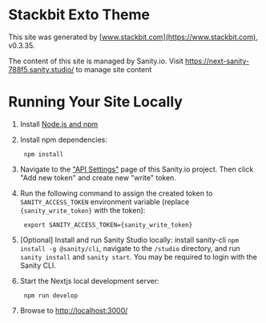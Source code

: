 # Stackbit Exto Theme

This site was generated by [www.stackbit.com](https://www.stackbit.com), v0.3.35.

The content of this site is managed by Sanity.io. Visit https://next-sanity-788f5.sanity.studio/ to manage site content

# Running Your Site Locally

1. Install [Node.js and npm](https://nodejs.org/en/)

1. Install npm dependencies:

        npm install

1. Navigate to the ["API Settings"](https://manage.sanity.io/projects/yl36v158/settings/api) page of this Sanity.io project. Then click "Add new token" and create new "write" token.

1. Run the following command to assign the created token to `SANITY_ACCESS_TOKEN` environment variable (replace `{sanity_write_token}` with the token):

        export SANITY_ACCESS_TOKEN={sanity_write_token}

1. [Optional] Install and run Sanity Studio locally: install sanity-cli `npm install -g @sanity/cli`, navigate to the `/studio` directory, and run `sanity install` and `sanity start`.
You may be required to login with the Sanity CLI.

1. Start the Nextjs local development server:

        npm run develop

1. Browse to [http://localhost:3000/](http://localhost:3000/)
